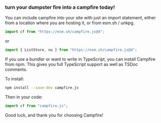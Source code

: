 ### turn your dumpster fire into a campfire today!

You can include campfire into your site with just an import statement, either from a location where you are hosting it,
or from esm.sh / unkpg.

```ts
import cf from "https://esm.sh/campfire.js@4";
```

or

```ts
import { ListStore, nu } from "https://esm.sh/campfire.js@4";
```

If you use a bundler or want to write in TypeScript, you can install Campfire from npm. This gives you full TypeScript
support as well as TSDoc comments.

To install:

```sh
npm install --save-dev campfire.js
```

Then in your code:

```ts
import cf from "campfire.js";
```

Good luck, and thank you for choosing Campfire!
